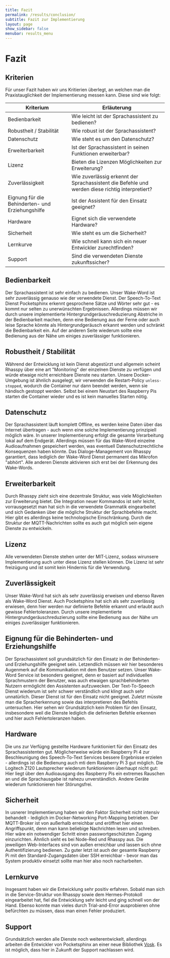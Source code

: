 ```yaml
---
title: Fazit
permalink: /results/conclusion/
subtitle: Fazit zur Implementierung
layout: page
show_sidebar: false
menubar: results_menu
---
```


# Fazit

## Kriterien

Für unser Fazit haben wir uns Kritierien überlegt, an welchen man die Praxistauglichkeit der Implementierung messen kann. Diese sind wie folgt:

| Kriterium                                        | Erläuterung                                                                                     |
| ------------------------------------------------ | ----------------------------------------------------------------------------------------------- |
| Bedienbarkeit                                    | Wie leicht ist der Sprachassistent zu bedienen?                                                 |
| Robustheit / Stabilität                          | Wie robust ist der Sprachassistent?                                                             |
| Datenschutz                                      | Wie steht es um den Datenschutz?                                                                |
| Erweiterbarkeit                                  | Ist der Sprachassistent in seinen Funktionen erweiterbar?                                       |
| Lizenz                                           | Bieten die Lizenzen Möglichkeiten zur Erweiterung?                                              |
| Zuverlässigkeit                                  | Wie zuverlässig erkennt der Sprachassistent die Befehle und werden diese richtig interpretiert? |
| Eignung für die Behinderten- und Erziehungshilfe | Ist der Assistent für den Einsatz geeignet?                                                     |
| Hardware                                         | Eignet sich die verwendete Hardware?                                                            |
| Sicherheit                                       | Wie steht es um die Sicherheit?                                                                 |
| Lernkurve                                        | Wie schnell kann sich ein neuer Entwickler zurechtfinden?                                       |
| Support                                          | Sind die verwendeten Dienste zukunftssicher?                                                    |

## Bedienbarkeit

Der Sprachassistent ist sehr einfach zu bedienen. Unser Wake-Word ist sehr zuverlässig genauso wie der verwendete Dienst. Der Speech-To-Text Dienst Pocketsphinx erkennt gesprochene Sätze und Wörter sehr gut - es kommt nur selten zu unerwünschten Ergebnissen.
Allerdings müssen wir durch unsere implementierte Hintergrundgeräuschreduzierung Abstriche in der Bedienbarkeit machen, denn eine Bedienung aus der Ferne oder auch leise Sprache könnte als Hintergrundgeräusch erkannt werden und schränkt die Bedienbarkeit ein. Auf der anderen Seite wiederum sollte eine Bedienung aus der Nähe um einiges zuverlässiger funktionieren.

## Robustheit / Stabilität

Während der Entwicklung ist kein Dienst abgestürzt und allgemein scheint Rhasspy über eine art "Monitoring" der einzelnen Dienste zu verfügen und würde etwaige nicht erreichbare Dienste neu starten. 
Unsere Docker-Umgebung ist ähnlich ausgelegt, wir verwenden die Restart-Policy `unless-stopped`, wodurch die Container nur dann beendet werden, wenn sie händisch gestoppt werden. Selbst bei einem Neustart des Raspberry Pis starten die Container wieder und es ist kein manuelles Starten nötig.

## Datenschutz

Der Sprachassistent läuft komplett Offline, es werden keine Daten über das Internet übertragen - auch wenn eine solche Implementierung prinzipiell möglich wäre. In unserer Implementierung erfolgt die gesamte Verarbeitung lokal auf dem Endgerät. Allerdings müssen für das Wake-Word einzelne Audioaufnahmen gespeichert werden, was eventuell Datenschutzrechtliche Konsequenzen haben könnte.
Das Dialoge-Management von Rhasspy garantiert, dass lediglich der Wake-Word Dienst permanent das Mikrofon "abhört". Alle anderen Dienste aktivieren sich erst bei der Erkennung des Wake-Words.

## Erweiterbarkeit

Durch Rhasspy zieht sich eine dezentrale Struktur, was viele Möglichkeiten zur Erweiterung bietet. Die Integration neuer Kommandos ist sehr leicht, vorrausgesetzt man hat sich in die verwendete Grammatik eingearbeitet und sich Gedanken über die mögliche Struktur der Sprachbefehle macht. Hier gibt es allerdings keine technologische Einschränkung.
Durch die Struktur der MQTT-Nachrichten sollte es auch gut möglich sein eigene Dienste zu entwickeln.

## Lizenz

Alle verwendeten Dienste stehen unter der MIT-Lizenz, sodass wirunsere Implementierung auch unter diese Lizenz stellen können. Die Lizenz ist sehr freizügung und ist somit kein Hindernis für die Verwendung.

## Zuverlässigkeit

Unser Wake-Word hat sich als sehr zuverlässig erweisen und ebenso Raven als Wake-Word Dienst. Auch Pocketsphinx hat sich als sehr zuverlässig erwiesen, denn hier werden nur definierte Befehle erkannt und erlaubt auch gewisse Fehlertoleranzen.
Durch unsere implementierte Hintergrundgeräuschreduzierung sollte eine Bedienung aus der Nähe um einiges zuverlässiger funktionieren.

## Eignung für die Behinderten- und Erziehungshilfe

Der Sprachassistent soll grundsätzlich für den Einsatz in der Behinderten- und Erziehungshilfe geeignet sein. Letzendlich müssen wir hier besonderes Augenmerk auf die Kommunikation mit dem Benutzer setzen.
Unser Wake-Word Service ist besonders geeignet, denn er basiert auf individuellen Sprachmustern der Benutzer, was auch etwaigen sprachbehinderten Nutzern ermöglicht den Assistenten aufzuwecken.
Der Text-To-Speech Dienst wiederum ist sehr schwer verständlich und klingt auch sehr unnatürlich. Dieser Dienst ist für den Einsatz nicht geeignet.
Zuletzt müsste man die Spracherkennung sowie das interpretieren des Befehls untersuchen. Hier sehen wir Grundsätzlich kein Problem für den Einsatz, insbesondere weil die Dienste lediglich die definierten Befehle erkennen und hier auch Fehlertoleranzen haben. 

## Hardware

Die uns zur Verfügng gestellte Hardware funktioniert für den Einsatz des Sprachassistenten gut. Möglicherweise würde ein Raspberry Pi 4 zur Beschleunigung des Speech-To-Text Services bessere Ergebnisse erzielen - allerdings ist die Bedienung auch mti dem Raspberry Pi 3 gut möglich.
Die Logitech Z120 Lautsprecher wiederum funktionieren überhaupt nicht gut: Hier liegt über den Audioausgang des Raspberry Pis ein extremes Rauschen an und die Sprachausgabe ist nahezu unverständlich. Andere Geräte wiederum funktionieren hier Störungsfrei.

## Sicherheit

In usnerer Implementierung haben wir den Faktor Sicherheit nicht intensiv behandelt - lediglich im Docker-Networking Port-Mapping betrieben.
Der MQTT-Broker ist von außerhalb erreichbar und eröffnet hier einen Angriffspunkt, denn man kann beliebige Nachrichten lesen und schreiben. Hier wäre ein notwendiger Schritt einen passwortgeschützten Zugang einzurichten.
Ähnlich sieht es bei Node-Red und Rhasspy aus. Die jeweiligen Web-Interfaces sind von außen erreichbar und lassen sich ohne Authentifizierung bedienen.
Zu guter letzt ist auch der gesamte Raspberry Pi mit den Standard-Zugangsdaten über SSH erreichbar - bevor man das System produktiv einsetzt sollte man hier also noch nacharbeiten.

## Lernkurve

Insgesamt haben wir die Entwicklung sehr positiv erfahren. Sobald man sich in die Service-Struktur von Rhasspy sowie dem Hermes-Protokoll eingearbeitet hat, fiel die Entwicklung sehr leicht und ging schnell von der Hand. Ebenso konnte man vieles durch Trial-and-Error ausprobieren ohne befürchten zu müssen, dass man einen Fehler produziert.

## Support

Grundsätzlich werden alle Dienste noch weiterentwickelt, allerdings arbeiten die Entwickler von Pocketsphinx an einer neue Bibliothek [Vosk](https://github.com/alphacep/vosk-api). Es ist möglich, dass hier in Zukunft der Support nachlassen wird.